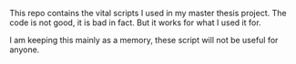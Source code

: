 This repo contains the vital scripts I used in my master thesis project. 
The code is not good, it is bad in fact. But it works for what I used it for. 

I am keeping this mainly as a memory, these script will not be useful for anyone. 
